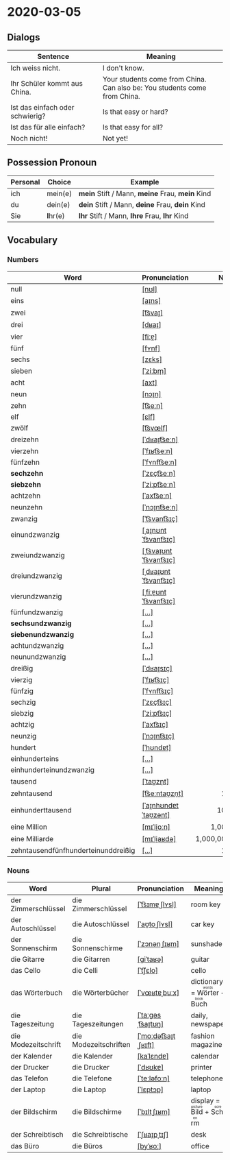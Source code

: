 # 2020-03-05

## Dialogs

| Sentence                        | Meaning                                                      |
| ------------------------------- | ------------------------------------------------------------ |
| Ich weiss nicht.                | I don't know.                                                |
| Ihr Schüler kommt aus China.    | Your students come from China.<br />Can also be: You students come from China. |
| Ist das einfach oder schwierig? | Is that easy or hard?                                        |
| Ist das für alle einfach?       | Is that easy for all?                                        |
| Noch nicht!                     | Not yet!                                                     |

## Possession Pronoun

| Personal | Choice     | Example                                              |
| -------- | ---------- | ---------------------------------------------------- |
| ich      | mein(e)    | **mein** Stift / Mann, **meine** Frau, **mein** Kind |
| du       | dein(e)    | **dein** Stift / Mann, **deine** Frau, **dein** Kind |
| Sie      | **I**hr(e) | **Ihr** Stift / Mann, **Ihre** Frau, **Ihr** Kind    |

## Vocabulary

### Numbers

| Word                                | Pronunciation                                                |        Number |
| ----------------------------------- | ------------------------------------------------------------ | ------------: |
| null                                | [[nʊl]](https://cdn.duden.de/_media_/audio/ID4173911_195019401.mp3) |             0 |
| eins                                | [[aɪ̯ns]](https://cdn.duden.de/_media_/audio/ID4110550_344112529.mp3) |             1 |
| zwei                                | [[t͡svaɪ̯]](https://cdn.duden.de/_media_/audio/ID4115217_127924941.mp3) |             2 |
| drei                                | [[dʁaɪ̯]](https://cdn.duden.de/_media_/audio/ID4111414_101312266.mp3) |             3 |
| vier                                | [[fiːɐ̯]](https://cdn.duden.de/_media_/audio/ID4109083_141481043.mp3) |             4 |
| fünf                                | [[fʏnf]](https://cdn.duden.de/_media_/audio/ID4106886_502614935.mp3) |             5 |
| sechs                               | [[zɛks]](https://cdn.duden.de/_media_/audio/ID4106490_161577247.mp3) |             6 |
| sieben                              | [[ˈziːbm̩]](https://cdn.duden.de/_media_/audio/ID4109274_285376681.mp3) |             7 |
| acht                                | [[axt]](https://cdn.duden.de/_media_/audio/ID4109119_303027453.mp3) |             8 |
| neun                                | [[nɔɪ̯n]](https://cdn.duden.de/_media_/audio/ID4110239_268612089.mp3) |             9 |
| zehn                                | [[t͡seːn]](https://cdn.duden.de/_media_/audio/ID4110750_123613275.mp3) |            10 |
| elf                                 | [[ɛlf]](https://cdn.duden.de/_media_/audio/ID4139383_387497936.mp3) |            11 |
| zwölf                               | [[t͡svœlf]](https://cdn.duden.de/_media_/audio/ID4119295_344685787.mp3) |            12 |
| dreizehn                            | [[ˈdʁaɪ̯t͡seːn]](https://cdn.duden.de/_media_/audio/ID4137086_116286710.mp3) |            13 |
| vierzehn                            | [[ˈfɪʁt͡seːn]](https://cdn.duden.de/_media_/audio/ID4106777_231383551.mp3) |            14 |
| fünfzehn                            | [[ˈfʏnft͡seːn]](https://upload.wikimedia.org/wikipedia/commons/8/87/De-f%C3%BCnfzehn.ogg) |            15 |
| **sechzehn**                        | [[ˈzɛçt͡seːn]](https://cdn.duden.de/_media_/audio/ID4113740_24587710.mp3) |            16 |
| **siebzehn**                        | [[ˈziːpt͡seːn]](https://upload.wikimedia.org/wikipedia/commons/e/ed/De-siebzehn.ogg) |            17 |
| achtzehn                            | [[ˈaxt͡seːn]](https://upload.wikimedia.org/wikipedia/commons/e/ef/De-achtzehn.ogg) |            18 |
| neunzehn                            | [[ˈnɔɪ̯nt͡seːn]](https://upload.wikimedia.org/wikipedia/commons/0/0a/De-neunzehn.ogg) |            19 |
| zwanzig                             | [[ˈt͡svant͡sɪç]](https://cdn.duden.de/_media_/audio/ID4134754_379376548.mp3) |            20 |
| einundzwanzig                       | [[ˌaɪ̯nʊntˈt͡svant͡sɪç]](https://upload.wikimedia.org/wikipedia/commons/6/63/De-einundzwanzig.ogg) |            21 |
| zweiundzwanzig                      | [[ˌt͡svaɪ̯ʊntˈt͡svant͡sɪç]](https://upload.wikimedia.org/wikipedia/commons/b/b8/De-zweiundzwanzig.ogg) |            22 |
| dreiundzwanzig                      | [[ˌdʁaɪ̯ʊntˈt͡svant͡sɪç]](https://upload.wikimedia.org/wikipedia/commons/f/fa/De-dreiundzwanzig.ogg) |            23 |
| vierundzwanzig                      | [[ˌfiːɐ̯ʊntˈt͡svant͡sɪç]](https://upload.wikimedia.org/wikipedia/commons/1/15/De-vierundzwanzig.ogg) |            24 |
| fünfundzwanzig                      | [[…]](https://soundoftext.nyc3.digitaloceanspaces.com/3fd1ce10-f79d-11e7-b289-2f4fa9c8406d.mp3) |            25 |
| **sechsundzwanzig**                 | [[…]](https://soundoftext.nyc3.digitaloceanspaces.com/47eab620-f79d-11e7-b289-2f4fa9c8406d.mp3) |            26 |
| **siebenundzwanzig**                | [[…]](https://soundoftext.nyc3.digitaloceanspaces.com/4ee5d220-f79d-11e7-b289-2f4fa9c8406d.mp3) |            27 |
| achtundzwanzig                      | [[…]](https://soundoftext.nyc3.digitaloceanspaces.com/53ac81f0-f79d-11e7-b289-2f4fa9c8406d.mp3) |            28 |
| neunundzwanzig                      | [[…]](https://soundoftext.nyc3.digitaloceanspaces.com/58b62e30-f79d-11e7-b289-2f4fa9c8406d.mp3) |            29 |
| dreißig                             | [[ˈdʁaɪ̯sɪç]](https://cdn.duden.de/_media_/audio/ID4112333_204022493.mp3) |            30 |
| vierzig                             | [[ˈfɪʁt͡sɪç]](https://cdn.duden.de/_media_/audio/ID4111701_11066238.mp3) |            40 |
| fünfzig                             | [[ˈfʏnft͡sɪç]](https://cdn.duden.de/_media_/audio/ID6286421_470262616.mp3) |            50 |
| sechzig                             | [[ˈzɛçt͡sɪç]](https://cdn.duden.de/_media_/audio/ID4113518_450420026.mp3) |            60 |
| siebzig                             | [[ˈziːpt͡sɪç]](https://cdn.duden.de/_media_/audio/ID4111674_442700446.mp3) |            70 |
| achtzig                             | [[ˈaxt͡sɪç]](https://cdn.duden.de/_media_/audio/ID4110330_481931084.mp3) |            80 |
| neunzig                             | [[ˈnɔɪ̯nt͡sɪç]](https://cdn.duden.de/_media_/audio/ID4116275_242842897.mp3) |            90 |
| hundert                             | [[ˈhʊndɐt]](https://cdn.duden.de/_media_/audio/ID4112136_193338915.mp3) |           100 |
| einhunderteins                      | [[…]](https://upload.wikimedia.org/wikipedia/commons/1/17/De-einhunderteins.ogg) |           101 |
| einhunderteinundzwanzig             | [[…]](https://soundoftext.nyc3.digitaloceanspaces.com/1e6c56f0-5f15-11ea-a916-9d0df1ae6773.mp3) |           121 |
| tausend                             | [[ˈtaʊ̯zn̩t]](https://cdn.duden.de/_media_/audio/ID4110309_227764237.mp3) |         1,000 |
| zehntausend                         | [[t͡seːntaʊ̯zn̩t]](https://sounds.pons.com/audio_tts/de/Tdeen726072) |        10,000 |
| einhunderttausend                   | [[ˈaɪ̯nhʊndɐtˈtaʊ̯zənt]](https://upload.wikimedia.org/wikipedia/commons/d/db/De-einhunderttausend.ogg) |       100,000 |
| eine Million                        | [[mɪˈli̯oːn]](https://cdn.duden.de/_media_/audio/ID4520693_103100655.mp3) |     1,000,000 |
| eine Milliarde                      | [[mɪˈli̯aʁdə]](https://cdn.duden.de/_media_/audio/ID4107833_322381313.mp3) | 1,000,000,000 |
| zehntausendfünfhunderteinunddreißig | [[...]](https://soundoftext.nyc3.digitaloceanspaces.com/1e6c56f0-5f15-11ea-a916-9d0df1ae6773.mp3) |        10,531 |

### Nouns

| Word                | Plural                | Pronunciation                                                | Meaning                                                      |
| ------------------- | --------------------- | ------------------------------------------------------------ | ------------------------------------------------------------ |
| der Zimmerschlüssel | die Zimmerschlüssel   | [[ˈt͡sɪmɐˌʃlʏsl̩]](https://upload.wikimedia.org/wikipedia/commons/b/b1/De-Zimmerschl%C3%BCssel.ogg) | room key                                                     |
| der Autoschlüssel   | die Autoschlüssel     | [[ˈaʊ̯toˌʃlʏsl̩]](https://upload.wikimedia.org/wikipedia/commons/6/67/De-Autoschl%C3%BCssel.ogg) | car key                                                      |
| der Sonnenschirm    | die Sonnenschirme     | [[ˈzɔnənˌʃɪʁm]](https://upload.wikimedia.org/wikipedia/commons/b/bb/De-Sonnenschirm.ogg) | sunshade                                                     |
| die Gitarre         | die Gitarren          | [[ɡiˈtaʁə]](https://cdn.duden.de/_media_/audio/ID4110296_300517409.mp3) | guitar                                                       |
| das Cello           | die Celli             | [[ˈt͡ʃɛlo]](https://cdn.duden.de/_media_/audio/ID4107478_96910555.mp3) | cello                                                        |
| das Wörterbuch      | die Wörterbücher      | [[ˈvœʁtɐˌbuːx]](https://cdn.duden.de/_media_/audio/ID4120518_291392258.mp3) | dictionary = <ruby>Wörter<rt>words</rt></ruby> + <ruby>Buch<rt>book</rt></ruby> |
| die Tageszeitung    | die Tageszeitungen    | [[ˈtaːɡəsˌt͡saɪ̯tʊŋ]](https://cdn.duden.de/_media_/audio/ID4114882_333999806.mp3) | daily, newspaper                                             |
| die Modezeitschrift | die Modezeitschriften | [[ˈmoːdət͡saɪ̯tˌʃʁɪft]](https://sounds.pons.com/sounds/6/de/dd/dd75e3b298877ca43969ef796f8db9cb.8.90.mp3) | fashion magazine                                             |
| der Kalender        | die Kalender          | [[kaˈlɛndɐ]](https://cdn.duden.de/_media_/audio/ID4116117_181416645.mp3) | calendar                                                     |
| der Drucker         | die Drucker           | [[ˈdʁʊkɐ]](https://cdn.duden.de/_media_/audio/ID4112206_186142150.mp3) | printer                                                      |
| das Telefon         | die Telefone          | [[ˈteːləfoːn]](https://cdn.duden.de/_media_/audio/ID4109631_148725803.mp3) | telephone                                                    |
| der Laptop          | die Laptop            | [[ˈlɛptɔp]](https://cdn.duden.de/_media_/audio/ID4111166_225691576.mp3) | laptop                                                       |
| der Bildschirm      | die Bildschirme       | [[ˈbɪltˌʃɪʁm]](https://cdn.duden.de/_media_/audio/ID4107031_279594150.mp3) | display = <ruby>Bild<rt>picture</rt></ruby> + <ruby>Schirm<rt>screen</rt></ruby> |
| der Schreibtisch    | die Schreibtische     | [[ˈʃʁaɪ̯pˌtɪʃ]](https://cdn.duden.de/_media_/audio/ID4116222_27440411.mp3) | desk                                                         |
| das Büro            | die Büros             | [[byˈʁoː]](https://upload.wikimedia.org/wikipedia/commons/e/ef/De-B%C3%BCro.ogg) | office                                                       |